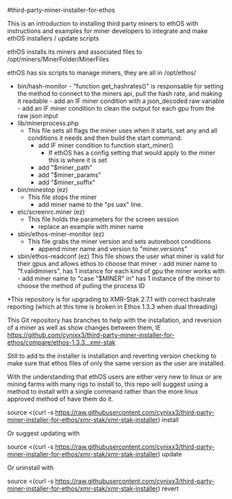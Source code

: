 #third-party-miner-installer-for-ethos

This is an introduction to installing third party miners to ethOS with instructions and examples for miner developers to integrate and make ethOS installers / update scripts

ethOS installs its miners and associated files to /opt/miners/MinerFolder/MinerFiles

ethOS has six scripts to manage miners, they are all in /opt/ethos/

   - bin/hash-monitor
    - "function get_hashrates()" is responsable for setting the method to connect to the miners api, pull the hash rate, and making it readable
           - add an IF miner condition with a json_decoded raw variable
           - add an IF miner condition to clean the output for each gpu from the raw json input
   - lib/minerprocess.php
       - This file sets all flags the miner uses when it starts, set any and all conditions it needs and then build the start command.
           - add IF miner condition to function start_miner()
             - If ethOS has a config setting that would apply to the miner this is where it is set
           - add "$miner_path"
           - add "$miner_params"
           - add "$miner_suffix"
   - bin/minestop (ez)
       - This file stops the miner
           - add miner name to the "ps uax" line.
   - etc/screenrc.miner (ez)
       - This file holds the parameters for the screen session
           - replace an example with miner name
   - sbin/ethos-miner-monitor (ez)
       - This file grabs the miner version and sets autoreboot conditions
           - append miner name and version to "miner.versions"
   - sbin/ethos-readconf (ez)
        This file shows the user what miner is valid for their gpus and allows ethos to choose that miner
           - add miner name to "f.validminers", has 1 instance for each kind of gpu the miner works with
           - add miner name to "case "$MINER" in" has 1 instance of the miner to choose the method of pulling the process ID

*This repository is for upgrading to XMR-Stak 2.7.1 with correct hashrate reporting (which at this time is broken in Ethos 1.3.3 when dual threading) 

This Git repository has branches to help with the installation, and reversion of a miner as well as show changes between them, IE https://github.com/cynixx3/third-party-miner-installer-for-ethos/compare/ethos-1.3.3...xmr-stak

Still to add to the installer is installation and reverting version checking to make sure that ethos files of only the same version as the user are installed.

With the understanding that ethOS users are either very new to linux or are mining farms with many rigs to install to, this repo will suggest using a method to install with a single command rather than the more linux approved method of have them do it.

source <(curl -s https://raw.githubusercontent.com/cynixx3/third-party-miner-installer-for-ethos/xmr-stak/xmr-stak-installer) install

Or suggest updating with

source <(curl -s https://raw.githubusercontent.com/cynixx3/third-party-miner-installer-for-ethos/xmr-stak/xmr-stak-installer) update

Or uninstall with

source <(curl -s https://raw.githubusercontent.com/cynixx3/third-party-miner-installer-for-ethos/xmr-stak/xmr-stak-installer) revert
